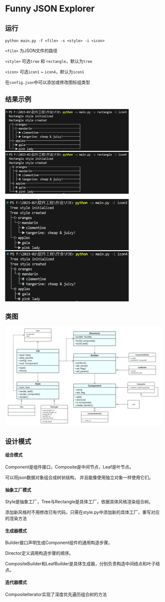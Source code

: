 # Funny JSON Explorer

## 运行

`python main.py -f <file> -s <style> -i <icon>`

`<file>` 为JSON文件的路径

`<style>` 可选`tree` 和 `rectangle`，默认为`tree`

`<icon>` 可选`icon1` ~ `icon4`，默认为`icon1`

在`config.json`中可以添加或修改图标组类型

## 结果示例

<img src="figs/rectangle+icon3.png"  width="400"> <img src="figs/rectangle+icon4.png"  width="400">

<img src="figs/tree+icon3.png"  width="400"> <img src="figs/tree+icon4.png"  width="400">

## 类图

<img src="figs/ClassDiagram.png"  width="800">

## 设计模式

#### 组合模式


Component是组件接口，Composite是中间节点，Leaf是叶节点。

可以将json数据对象组合成树状结构， 并且能像使用独立对象一样使用它们。

#### 抽象工厂模式

Style是抽象工厂，Tree与Rectangle是具体工厂，依据具体风格渲染组合树。

添加新风格时不用修改已有代码，只需在style.py中添加新的具体工厂，重写对应的渲染方法

#### 生成器模式

Builder接口声明生成Component组件的通用构造步骤。

Director定义调用构造步骤的顺序。

CompositeBuilder和LeafBuilder是具体生成器，分别负责构造中间结点和叶子结点。

#### 迭代器模式

CompositeIterator实现了深度优先遍历组合树的方法